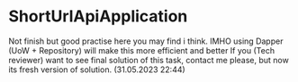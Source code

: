 # ShortUrlApiApplication
 Not finish but good practise here you may find i think. 
IMHO using Dapper (UoW + Repository) will make this more efficient and better
If you (Tech reviewer) want to see final solution of this task, contact me please, but now its fresh version of solution. (31.05.2023 22:44)
